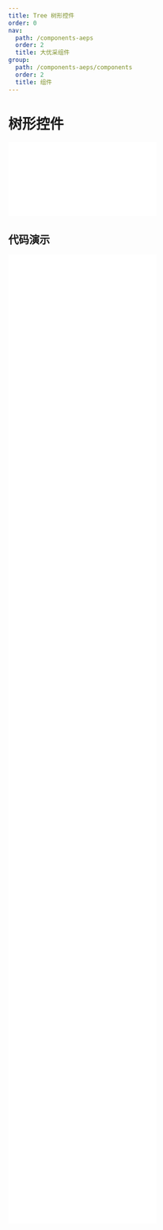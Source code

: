 ```yaml
---
title: Tree 树形控件
order: 0
nav:
  path: /components-aeps
  order: 2
  title: 大优采组件
group:
  path: /components-aeps/components
  order: 2
  title: 组件
---
```


# 树形控件

<div>
<embed src="@docs-common/tree/index.md"></embed>
</div>
        
## 代码演示

<Row gutter=8>

  <Col span=12>
    
  <div class="code-box"><embed src="@abiz-rc-aeps/tree/demo/basic-tree-aeps.md"></embed></div>
          
  <div class="code-box"><embed src="@abiz-rc-aeps/tree/demo/draggable-tree-aeps.md"></embed></div>
          
  <div class="code-box"><embed src="@abiz-rc-aeps/tree/demo/search-tree-aeps.md"></embed></div>
          
  <div class="code-box"><embed src="@abiz-rc-aeps/tree/demo/customized-icon-tree-aeps.md"></embed></div>
          
  <div class="code-box"><embed src="@abiz-rc-aeps/tree/demo/switcher-icon-tree-aeps.md"></embed></div>
          
  <div class="code-box"><embed src="@abiz-rc-aeps/tree/demo/drag-debug-tree-aeps.md"></embed></div>
          
  </Col>
          
  <Col span=12>
    
  <div class="code-box"><embed src="@abiz-rc-aeps/tree/demo/basic-controlled-tree-aeps.md"></embed></div>
          
  <div class="code-box"><embed src="@abiz-rc-aeps/tree/demo/dynamic-tree-aeps.md"></embed></div>
          
  <div class="code-box"><embed src="@abiz-rc-aeps/tree/demo/line-tree-aeps.md"></embed></div>
          
  <div class="code-box"><embed src="@abiz-rc-aeps/tree/demo/directory-tree-aeps.md"></embed></div>
          
  <div class="code-box"><embed src="@abiz-rc-aeps/tree/demo/virtual-scroll-tree-aeps.md"></embed></div>
          
  <div class="code-box"><embed src="@abiz-rc-aeps/tree/demo/big-data-tree-aeps.md"></embed></div>
          
  </Col>
          
</Row>
        
<div><embed src="@docs-common/tree/index-api.md"></embed><div>
